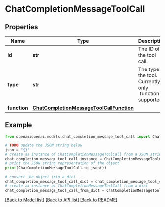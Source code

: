 # ChatCompletionMessageToolCall


## Properties

Name | Type | Description | Notes
------------ | ------------- | ------------- | -------------
**id** | **str** | The ID of the tool call. | 
**type** | **str** | The type of the tool. Currently, only &#x60;function&#x60; is supported. | 
**function** | [**ChatCompletionMessageToolCallFunction**](ChatCompletionMessageToolCallFunction.md) |  | 

## Example

```python
from openapiopenai.models.chat_completion_message_tool_call import ChatCompletionMessageToolCall

# TODO update the JSON string below
json = "{}"
# create an instance of ChatCompletionMessageToolCall from a JSON string
chat_completion_message_tool_call_instance = ChatCompletionMessageToolCall.from_json(json)
# print the JSON string representation of the object
print(ChatCompletionMessageToolCall.to_json())

# convert the object into a dict
chat_completion_message_tool_call_dict = chat_completion_message_tool_call_instance.to_dict()
# create an instance of ChatCompletionMessageToolCall from a dict
chat_completion_message_tool_call_from_dict = ChatCompletionMessageToolCall.from_dict(chat_completion_message_tool_call_dict)
```
[[Back to Model list]](../README.md#documentation-for-models) [[Back to API list]](../README.md#documentation-for-api-endpoints) [[Back to README]](../README.md)


